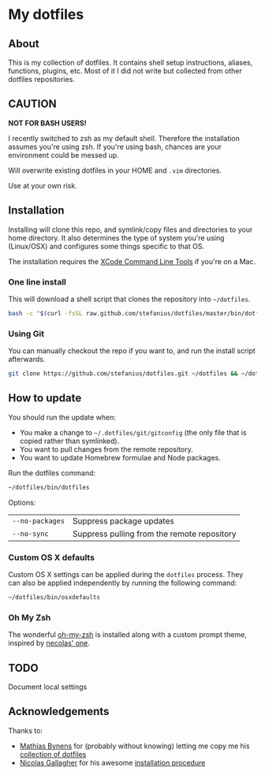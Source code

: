 # My dotfiles

## About
This is my collection of dotfiles. It contains shell setup instructions, aliases, functions, plugins, etc. Most of it I did not write but collected from other dotfiles repositories.

## CAUTION
**NOT FOR BASH USERS!**

I recently switched to zsh as my default shell. Therefore the installation assumes you're using zsh. If you're using bash, chances are your environment could be messed up.

Will overwrite existing dotfiles in your HOME and `.vim` directories. 

Use at your own risk.


## Installation

Installing will clone this repo, and symlink/copy files and directories to your home directory. It also determines the type of system you're using (Linux/OSX) and configures some things specific to that OS.

The installation requires the [XCode Command Line
Tools](https://developer.apple.com/downloads) if you're on a Mac. 

### One line install
This will download a shell script that clones the repository into `~/dotfiles`.

```bash
bash -c "$(curl -fsSL raw.github.com/stefanius/dotfiles/master/bin/dotfiles)"
```

### Using Git
You can manually checkout the repo if you want to, and run the install script afterwards.

```bash
git clone https://github.com/stefanius/dotfiles.git ~/dotfiles && ~/dotfiles/bin/dotfiles
```

## How to update
You should run the update when:

* You make a change to `~/.dotfiles/git/gitconfig` (the only file that is copied rather than symlinked).
* You want to pull changes from the remote repository.
* You want to update Homebrew formulae and Node packages.

Run the dotfiles command:

```bash
~/dotfiles/bin/dotfiles
```

Options:

<table>
    <tr>
        <td><code>--no-packages</code></td>
        <td>Suppress package updates</td>
    </tr>
    <tr>
        <td><code>--no-sync</code></td>
        <td>Suppress pulling from the remote repository</td>
    </tr>
</table>

### Custom OS X defaults
Custom OS X settings can be applied during the `dotfiles` process. They can also be applied independently by running the following command:

```bash
~/dotfiles/bin/osxdefaults
```

### Oh My Zsh
The wonderful [oh-my-zsh](https://github.com/robbyrussell/oh-my-zsh) is installed along with a custom prompt theme, inspired by [necolas' one](https://github.com/necolas/dotfiles/blob/master/README.md#custom-bash-prompt).

## TODO
Document local settings

## Acknowledgements
Thanks to:

* [Mathias Bynens](http://mathiasbynens.be) for (probably without knowing) letting me copy me his [collection of dotfiles](https://github.com/mathiasbynens/dotfiles)
* [Nicolas Gallagher](http://nicolasgallagher.com) for his awesome [installation procedure](https://github.com/necolas/dotfiles/)
